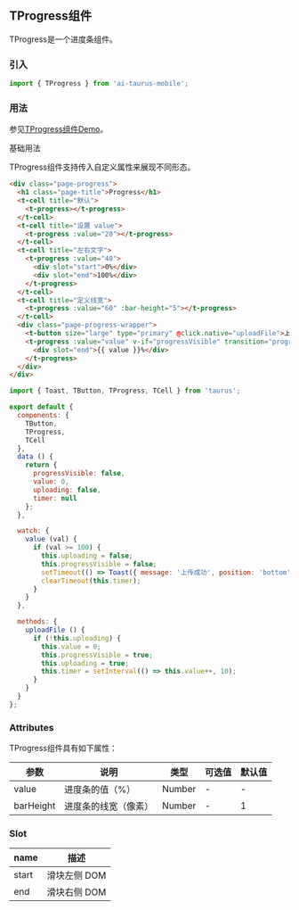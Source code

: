 ## TProgress组件

TProgress是一个进度条组件。

### 引入

```js
import { TProgress } from 'ai-taurus-mobile';
```

### 用法

参见[TProgress组件Demo][progress-demo]。

基础用法

TProgress组件支持传入自定义属性来展现不同形态。

```html
<div class="page-progress">
  <h1 class="page-title">Progress</h1>
  <t-cell title="默认">
    <t-progress></t-progress>
  </t-cell>
  <t-cell title="设置 value">
    <t-progress :value="20"></t-progress>
  </t-cell>
  <t-cell title="左右文字">
    <t-progress :value="40">
      <div slot="start">0%</div>
      <div slot="end">100%</div>
    </t-progress>
  </t-cell>
  <t-cell title="定义线宽">
    <t-progress :value="60" :bar-height="5"></t-progress>
  </t-cell>
  <div class="page-progress-wrapper">
    <t-button size="large" type="primary" @click.native="uploadFile">上传文件</t-button>
    <t-progress :value="value" v-if="progressVisible" transition="progress-fade">
      <div slot="end">{{ value }}%</div>
    </t-progress>
  </div>
</div>
```
```js
import { Toast, TButton, TProgress, TCell } from 'taurus';

export default {
  components: {
    TButton,
    TProgress,
    TCell
  },
  data () {
    return {
      progressVisible: false,
      value: 0,
      uploading: false,
      timer: null
    };
  },

  watch: {
    value (val) {
      if (val >= 100) {
        this.uploading = false;
        this.progressVisible = false;
        setTimeout(() => Toast({ message: '上传成功', position: 'bottom', duration: 1000 }), 200);
        clearTimeout(this.timer);
      }
    }
  },

  methods: {
    uploadFile () {
      if (!this.uploading) {
        this.value = 0;
        this.progressVisible = true;
        this.uploading = true;
        this.timer = setInterval(() => this.value++, 10);
      }
    }
  }
};
```


### Attributes

TProgress组件具有如下属性：

| 参数 | 说明 | 类型 | 可选值 | 默认值 |
| ---- | ---- | ---- | ---- | ---- |
| value | 进度条的值（%） | Number | - | - |
| barHeight | 进度条的线宽（像素） | Number | - | 1 |

### Slot
| name | 描述 |
| ---- | ---- |
| start | 滑块左侧 DOM |
| end | 滑块右侧 DOM |

[progress-demo]: /static/mobile-demo/examples/index.html#/progress
